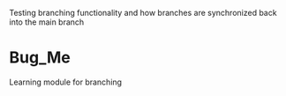 Testing branching functionality and how branches are synchronized back into the main branch
# Bug_Me
Learning module for branching
